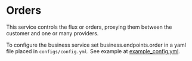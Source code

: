 # Orders

This service controls the flux or orders, proxying them between the customer and one or many providers.

To configure the business service set business.endpoints.order in a yaml file placed in `configs/config.yml`.
See example at [example_config.yml](../../configs/example_config.yml).
